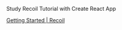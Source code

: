 Study Recoil Tutorial with Create React App

[Getting Started | Recoil](https://recoiljs.org/docs/introduction/getting-started)
